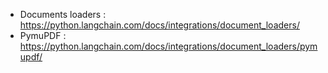 -   Documents loaders : https://python.langchain.com/docs/integrations/document_loaders/
-   PymuPDF : https://python.langchain.com/docs/integrations/document_loaders/pymupdf/